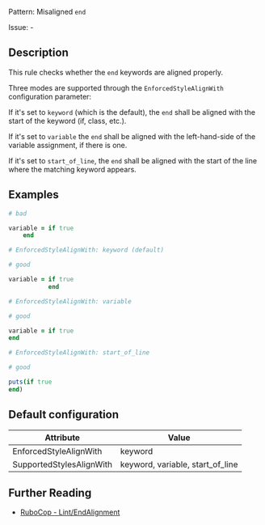 Pattern: Misaligned `end`

Issue: -

## Description

This rule checks whether the `end` keywords are aligned properly.

Three modes are supported through the `EnforcedStyleAlignWith`
configuration parameter:

If it's set to `keyword` (which is the default), the `end`
shall be aligned with the start of the keyword (if, class, etc.).

If it's set to `variable` the `end` shall be aligned with the
left-hand-side of the variable assignment, if there is one.

If it's set to `start_of_line`, the `end` shall be aligned with the
start of the line where the matching keyword appears.

## Examples

```ruby
# bad

variable = if true
    end
```
```ruby
# EnforcedStyleAlignWith: keyword (default)

# good

variable = if true
           end
```
```ruby
# EnforcedStyleAlignWith: variable

# good

variable = if true
end
```
```ruby
# EnforcedStyleAlignWith: start_of_line

# good

puts(if true
end)
```

## Default configuration

Attribute | Value
--- | ---
EnforcedStyleAlignWith | keyword
SupportedStylesAlignWith | keyword, variable, start_of_line

## Further Reading

* [RuboCop - Lint/EndAlignment](https://rubocop.readthedocs.io/en/latest/cops_lint/#lintendalignment)
